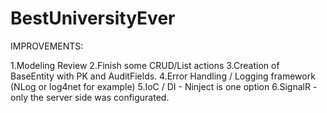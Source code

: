 # BestUniversityEver

IMPROVEMENTS:

1.Modeling Review
2.Finish some CRUD/List actions
3.Creation of BaseEntity with PK and AuditFields.
4.Error Handling / Logging framework (NLog or log4net for example)
5.IoC / DI - Ninject is one option
6.SignalR - only the server side was configurated. 
